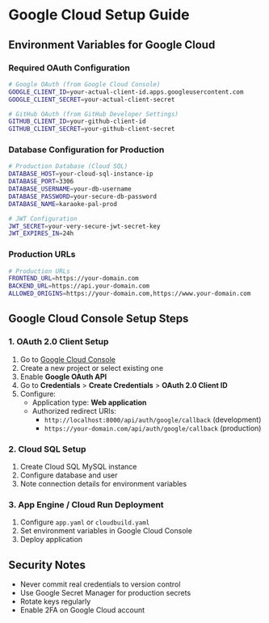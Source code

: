 # Google Cloud Setup Guide

## Environment Variables for Google Cloud

### Required OAuth Configuration

```bash
# Google OAuth (from Google Cloud Console)
GOOGLE_CLIENT_ID=your-actual-client-id.apps.googleusercontent.com
GOOGLE_CLIENT_SECRET=your-actual-client-secret

# GitHub OAuth (from GitHub Developer Settings)
GITHUB_CLIENT_ID=your-github-client-id
GITHUB_CLIENT_SECRET=your-github-client-secret
```

### Database Configuration for Production

```bash
# Production Database (Cloud SQL)
DATABASE_HOST=your-cloud-sql-instance-ip
DATABASE_PORT=3306
DATABASE_USERNAME=your-db-username
DATABASE_PASSWORD=your-secure-db-password
DATABASE_NAME=karaoke-pal-prod

# JWT Configuration
JWT_SECRET=your-very-secure-jwt-secret-key
JWT_EXPIRES_IN=24h
```

### Production URLs

```bash
# Production URLs
FRONTEND_URL=https://your-domain.com
BACKEND_URL=https://api.your-domain.com
ALLOWED_ORIGINS=https://your-domain.com,https://www.your-domain.com
```

## Google Cloud Console Setup Steps

### 1. OAuth 2.0 Client Setup

1. Go to [Google Cloud Console](https://console.cloud.google.com/)
2. Create a new project or select existing one
3. Enable **Google OAuth API**
4. Go to **Credentials** > **Create Credentials** > **OAuth 2.0 Client ID**
5. Configure:
   - Application type: **Web application**
   - Authorized redirect URIs:
     - `http://localhost:8000/api/auth/google/callback` (development)
     - `https://your-domain.com/api/auth/google/callback` (production)

### 2. Cloud SQL Setup

1. Create Cloud SQL MySQL instance
2. Configure database and user
3. Note connection details for environment variables

### 3. App Engine / Cloud Run Deployment

1. Configure `app.yaml` or `cloudbuild.yaml`
2. Set environment variables in Google Cloud Console
3. Deploy application

## Security Notes

- Never commit real credentials to version control
- Use Google Secret Manager for production secrets
- Rotate keys regularly
- Enable 2FA on Google Cloud account
